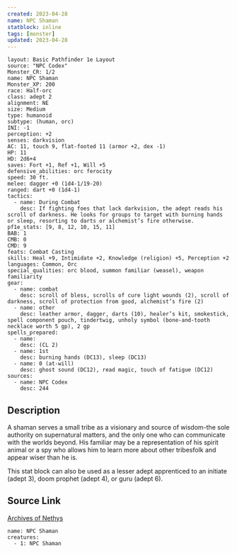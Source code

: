 ```yaml
---
created: 2023-04-28
name: NPC Shaman
statblock: inline
tags: [monster]
updated: 2023-04-28
---
```

```statblock
layout: Basic Pathfinder 1e Layout
source: "NPC Codex"
Monster_CR: 1/2
name: NPC Shaman
Monster_XP: 200
race: Half-orc
class: adept 2
alignment: NE
size: Medium
type: humanoid
subtype: (human, orc)
INI: -1
perception: +2
senses: darkvision
AC: 11, touch 9, flat-footed 11 (armor +2, dex -1)
HP: 11
HD: 2d6+4
saves: Fort +1, Ref +1, Will +5
defensive_abilities: orc ferocity
speed: 30 ft.
melee: dagger +0 (1d4-1/19-20)
ranged: dart +0 (1d4-1)
tactics:
  - name: During Combat
    desc: If fighting foes that lack darkvision, the adept reads his scroll of darkness. He looks for groups to target with burning hands or sleep, resorting to darts or alchemist’s fire otherwise.
pf1e_stats: [9, 8, 12, 10, 15, 11]
BAB: 1
CMB: 0
CMD: 9
feats: Combat Casting
skills: Heal +9, Intimidate +2, Knowledge (religion) +5, Perception +2
languages: Common, Orc
special_qualities: orc blood, summon familiar (weasel), weapon familiarity
gear:
  - name: combat
    desc: scroll of bless, scrolls of cure light wounds (2), scroll of darkness, scroll of protection from good, alchemist’s fire (2)
  - name: other
    desc: leather armor, dagger, darts (10), healer’s kit, smokestick, spell component pouch, tindertwig, unholy symbol (bone-and-tooth necklace worth 5 gp), 2 gp
spells_prepared:
  - name:
    desc: (CL 2)
  - name: 1st
    desc: burning hands (DC13), sleep (DC13)
  - name: 0 (at-will)
    desc: ghost sound (DC12), read magic, touch of fatigue (DC12)
sources:
  - name: NPC Codex
    desc: 244
```
## Description
A shaman serves a small tribe as a visionary and source of wisdom-the sole authority on supernatural matters, and the only one who can communicate with the worlds beyond. His familiar may be a representation of his spirit animal or a spy who allows him to learn more about other tribesfolk and appear wiser than he is.

This stat block can also be used as a lesser adept apprenticed to an initiate (adept 3), doom prophet (adept 4), or guru (adept 6).
## Source Link
[Archives of Nethys](https://aonprd.com/NPCDisplay.aspx?ItemName=Shaman)
```encounter-table
name: NPC Shaman
creatures:
  - 1: NPC Shaman
```
